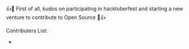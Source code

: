 :+1::tada: First of all, kudos on participating in hacktoberfest and starting a new venture to contribute to Open Source :tada::+1:

Contributers List: 
- [<Firstname> <LastName>](https://github.com/<sample>) 
